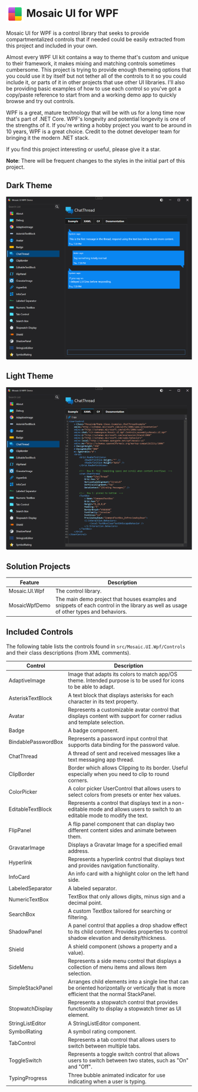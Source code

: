 # <span><img src="./docs/images/collage-48.png" alt="Mosaic Icon" height="48" style="vertical-align: middle;"> Mosaic UI for WPF</span>

Mosaic UI for WPF is a control library that seeks to provide compartmentalized controls that if needed could be easily extracted from this project and included in your own.

Almost every WPF UI kit contains a way to theme that's custom and unique to their framework, it makes mixing and matching controls sometimes cumbersome. This project is trying to provide enough themeing options that you could use it by itself but not tether all of the controls to it so you could include it, or parts of it in other projects that use other UI libraries.  I'll also be providing basic examples of how to use each control so you've got a copy/paste reference to start from and a working demo app to quickly browse and try out controls.

WPF is a great, mature technology that will be with us for a long time now that's part of .NET Core.  WPF's longevity and potential longevity is one of the strengths of it.  If you're writing a hobby project you want to be around in 10 years, WPF is a great choice.  Credit to the dotnet developer team for bringing it the modern .NET stack.

If you find this project interesting or useful, please give it a star.

**Note**: There will be frequent changes to the styles in the initial part of this project.

## Dark Theme

![Dark Theme](./docs/images/screen-chat1.png)

## Light Theme

![Light Theme](./docs/images/screen-chat2.png)

## Solution Projects

| Feature                | Description                                                                                                                            |
|------------------------|-----------------------------------------------------------------------------------------------------------------------------------------|
| Mosaic.UI.Wpf          | The control library.                                                                                                                    |
| MosaicWpfDemo          | The main demo project that houses examples and snippets of each control in the library as well as usage of other types and behaviors.   |

## Included Controls

The following table lists the controls found in `src/Mosaic.UI.Wpf/Controls` and their class descriptions (from XML comments).

| Control | Description |
|---|---|
| AdaptiveImage | Image that adapts its colors to match app/OS theme. Intended purpose is to be used for icons to be able to adapt. |
| AsteriskTextBlock | A text block that displays asterisks for each character in its text property. |
| Avatar | Represents a customizable avatar control that displays content with support for corner radius and template selection. |
| Badge | A badge component. |
| BindablePasswordBox | Represents a password input control that supports data binding for the password value. |
| ChatThread | A thread of sent and received messages like a text messaging app thread. |
| ClipBorder | Border which allows Clipping to its border. Useful especially when you need to clip to round corners. |
| ColorPicker | A color picker UserControl that allows users to select colors from presets or enter hex values. |
| EditableTextBlock | Represents a control that displays text in a non-editable mode and allows users to switch to an editable mode to modify the text. |
| FlipPanel | A flip panel component that can display two different content sides and animate between them. |
| GravatarImage | Displays a Gravatar Image for a specified email address. |
| Hyperlink | Represents a hyperlink control that displays text and provides navigation functionality. |
| InfoCard | An info card with a highlight color on the left hand side. |
| LabeledSeparator | A labeled separator. |
| NumericTextBox | TextBox that only allows digits, minus sign and a decimal point. |
| SearchBox | A custom TextBox tailored for searching or filtering. |
| ShadowPanel | A panel control that applies a drop shadow effect to its child content. Provides properties to control shadow elevation and density/thickness. |
| Shield | A shield component (shows a property and a value). |
| SideMenu | Represents a side menu control that displays a collection of menu items and allows item selection. |
| SimpleStackPanel | Arranges child elements into a single line that can be oriented horizontally or vertically that is more efficient that the normal StackPanel. |
| StopwatchDisplay | Represents a stopwatch control that provides functionality to display a stopwatch timer as UI element. |
| StringListEditor | A StringListEditor component. |
| SymbolRating | A symbol rating component. |
| TabControl | Represents a tab control that allows users to switch between multiple tabs. |
| ToggleSwitch | Represents a toggle switch control that allows users to switch between two states, such as "On" and "Off". |
| TypingProgress | Three bubble animated indicator for use indicating when a user is typing. |
